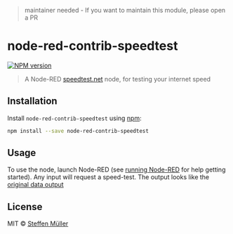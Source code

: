 > maintainer needed - If you want to maintain this module, please open a PR




# node-red-contrib-speedtest

[![NPM version][npm-image]][npm-url]

> A Node-RED [speedtest.net](https://github.com/ddsol/speedtest.net) node, for testing your internet speed

## Installation

Install `node-red-contrib-speedtest` using [npm](https://www.npmjs.com/):

```bash
npm install --save node-red-contrib-speedtest
```

## Usage

To use the node, launch Node-RED (see [running Node-RED](http://nodered.org/docs/getting-started/running.html) for help getting started).
Any input will request a speed-test. The output looks like the [original data output](https://github.com/ddsol/speedtest.net#data)

## License

MIT © [Steffen Müller](http://steffen.io)

[npm-url]: https://npmjs.org/package/node-red-contrib-speedtest
[npm-image]: https://badge.fury.io/js/node-red-contrib-speedtest.svg
